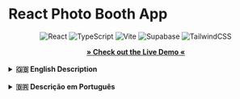 # React Photo Booth App

<p align="center">
  <img alt="React" src="https://img.shields.io/badge/React-19.1.0-blue?style=for-the-badge&logo=react">
  <img alt="TypeScript" src="https://img.shields.io/badge/TypeScript-5.8.3-blue?style=for-the-badge&logo=typescript">
  <img alt="Vite" src="https://img.shields.io/badge/Vite-6.3.5-purple?style=for-the-badge&logo=vite">
  <img alt="Supabase" src="https://img.shields.io/badge/Supabase-2.50.0-green?style=for-the-badge&logo=supabase">
  <img alt="TailwindCSS" src="https://img.shields.io/badge/Tailwind_CSS-4.1.10-cyan?style=for-the-badge&logo=tailwindcss">
</p>

<div align="center">
  <a href="https://vidigal-code.github.io/token-event-challenge/token-event-photo-git-pages-and-supabase">
    <strong>» Check out the Live Demo «</strong>
  </a>
</div>
<br>

<details>
<summary><strong>🇬🇧 English Description</strong></summary>
<br>

## 📋 About The Project

This is an interactive web-based photo booth application designed for events. Users can take a picture using their device's webcam, which is then automatically branded with a custom logo and text. After approving the photo, a unique QR code is generated, allowing users to easily download the final image to their own devices.
The project is built with a modern tech stack including React, TypeScript, and Tailwind CSS, and it uses Supabase for cloud image storage.

### ✨ Features

-   **Live Webcam Feed:** Real-time camera preview for perfect posing.
-   **Photo Capture:** Simple one-click photo-taking with a countdown.
-   **Automatic Branding:** A custom logo and text are automatically added to every photo.
-   **Review & Retry:** Users can review their photo and choose to retake it if they're not satisfied.
-   **QR Code Generation:** A unique QR code is generated for each approved photo for easy sharing.
-   **Easy Download:** Scanning the QR code leads to a dedicated page to view and download the image.
-   **Cloud Storage:** Photos are securely uploaded to Supabase Storage.
-   **Responsive Design:** Optimized for a portrait, mobile-like experience, perfect for kiosks and event stands.

### ⚙️ How It Works

The user flow is designed to be simple and intuitive:
1.  **Start:** The user begins on a welcome screen and clicks "Iniciar" (Start).
2.  **Pose:** The application switches to a live webcam view where the user can pose for their photo.
3.  **Capture:** Clicking the shutter button initiates a 3-second countdown.
4.  **Process:** The photo is captured, and the branding (logo and text) is programmatically applied to the image using an HTML Canvas.
5.  **Review:** The final, branded photo is displayed. The user can either "Aprovar" (Approve) or "Refazer" (Retry).
6.  **Upload & QR Code:** Upon approval, the image is uploaded to the cloud, and a screen appears with the photo and a unique QR code.
7.  **Download:** The user scans the QR code with their phone, which opens a new page where they can download their photo. The booth automatically resets for the next user after 30 seconds.

### 🛠️ Technology Stack

-   **Frontend:** React, Vite, TypeScript
-   **Styling:** Tailwind CSS
-   **Routing:** React Router (`HashRouter` for GitHub Pages compatibility)
-   **Camera:** `react-webcam`
-   **QR Code:** `qrcode`
-   **Backend & Storage:** Supabase Storage
-   **Unique IDs:** `uuid`

### 🚀 Setup and Local Installation

To run this project locally, follow these steps:

1.  **Prerequisites:** Make sure you have Node.js and npm (or yarn) installed.

2.  **Clone the repository:**
    ```bash
    git clone https://github.com/Vidigal-code/token-event-challenge/token-event-photo-git-pages-and-supabase.git
    cd token-event-photo-git-pages-and-supabase
    ```

3.  **Install dependencies:**
    ```bash
    npm install
    ```

4.  **Configure Supabase:**
    -   Create a free account at [supabase.com](https://supabase.com).
    -   Create a new project.
    -   In your project, go to the **Storage** section and create a new **public bucket** named `photos`.
    -   Navigate to **Project Settings > API**.
    -   Copy the **Project URL** and the **`anon` public key**.
    -   Paste these values into the `src/supabase/supabase-config.ts` file:
        ```typescript
        const supabaseUrl = 'YOUR_SUPABASE_URL';
        const supabaseKey = 'YOUR_SUPABASE_ANON_KEY';
        ```
    > **Security Note:** For a real production application, it is highly recommended to use environment variables (`.env` file) to store these keys instead of hardcoding them.

5.  **Run the development server:**
    ```bash
    npm run dev
    ```
    The application will be available at `http://localhost:5173` (or a similar address).

### 🌐 Deployment

This project is configured for easy deployment to GitHub Pages.
1.  Ensure the `homepage` property in `package.json` is set to your GitHub Pages URL.
2.  Run the deployment script:
    ```bash
    npm run deploy
    ```
    This script will first build the project and then push the contents of the `dist` folder to the `gh-pages` branch of your repository.

### ✍️ Author

Created by [Kauan Vidigal (Vidigal-code)](https://github.com/Vidigal-code).
</details>

<br>

<details>
<summary><strong>🇧🇷 Descrição em Português</strong></summary>
<br>

## 📋 Sobre o Projeto

Esta é uma aplicação web interativa de cabine fotográfica (photobooth) projetada para eventos. Os usuários podem tirar uma foto usando a webcam do dispositivo, que é automaticamente personalizada com um logo e texto. Após aprovar a foto, um QR code exclusivo é gerado, permitindo que os usuários baixem facilmente a imagem final para seus próprios dispositivos.

O projeto foi construído com uma stack de tecnologias modernas, incluindo React, TypeScript e Tailwind CSS, e utiliza o Supabase para armazenamento de imagens na nuvem.

### ✨ Funcionalidades

-   **Feed da Webcam ao Vivo:** Pré-visualização da câmera em tempo real para a pose perfeita.
-   **Captura de Foto:** Tirar fotos com um simples clique e uma contagem regressiva.
-   **Branding Automático:** Um logo e texto personalizados são adicionados automaticamente a cada foto.
-   **Revisão e Nova Tentativa:** Os usuários podem revisar sua foto e optar por tirá-la novamente se não estiverem satisfeitos.
-   **Geração de QR Code:** Um QR code exclusivo é gerado para cada foto aprovada para compartilhamento fácil.
-   **Download Fácil:** Escanear o QR code leva a uma página dedicada para visualizar e baixar a imagem.
-   **Armazenamento em Nuvem:** As fotos são enviadas de forma segura para o Supabase Storage.
-   **Design Responsivo:** Otimizado para uma experiência de tela vertical (retrato), ideal para totens e estandes de eventos.

### ⚙️ Como Funciona

O fluxo do usuário foi projetado para ser simples e intuitivo:
1.  **Iniciar:** O usuário começa em uma tela de boas-vindas e clica em "Iniciar".
2.  **Pose:** A aplicação muda para a visualização da webcam ao vivo, onde o usuário pode posar para a foto.
3.  **Captura:** Clicar no botão do obturador inicia uma contagem regressiva de 3 segundos.
4.  **Processamento:** A foto é capturada, e a personalização (logo e texto) é aplicada programaticamente à imagem usando um Canvas HTML.
5.  **Revisão:** A foto final com a marca é exibida. O usuário pode "Aprovar" ou "Refazer".
6.  **Upload e QR Code:** Após a aprovação, a imagem é enviada para a nuvem, e uma tela aparece com a foto e um QR code exclusivo.
7.  **Download:** O usuário escaneia o QR code com seu celular, o que abre uma nova página onde pode baixar sua foto. A cabine reinicia automaticamente para o próximo usuário após 30 segundos.

### 🛠️ Tecnologias Utilizadas

-   **Frontend:** React, Vite, TypeScript
-   **Estilização:** Tailwind CSS
-   **Roteamento:** React Router (`HashRouter` para compatibilidade com GitHub Pages)
-   **Câmera:** `react-webcam`
-   **QR Code:** `qrcode`
-   **Backend e Armazenamento:** Supabase Storage
-   **IDs Únicos:** `uuid`

### 🚀 Configuração e Instalação Local

Para executar este projeto localmente, siga estes passos:

1.  **Pré-requisitos:** Certifique-se de ter o Node.js e o npm (ou yarn) instalados.

2.  **Clone o repositório:**
    ```bash
    git clone https://github.com/Vidigal-code/token-event-challenge/token-event-photo-git-pages-and-supabase.git
    cd token-event-photo-git-pages-and-supabase
    ```

3.  **Instale as dependências:**
    ```bash
    npm install
    ```

4.  **Configure o Supabase:**
    -   Crie uma conta gratuita em [supabase.com](https://supabase.com).
    -   Crie um novo projeto.
    -   No seu projeto, vá para a seção **Storage** e crie um novo **bucket público** chamado `photos`.
    -   Navegue até **Project Settings > API**.
    -   Copie a **URL do Projeto** e a **chave pública `anon`**.
    -   Cole esses valores no arquivo `src/supabase/supabase-config.ts`:
        ```typescript
        const supabaseUrl = 'SUA_URL_SUPABASE';
        const supabaseKey = 'SUA_CHAVE_ANON_SUPABASE';
        ```
    > **Nota de Segurança:** Para uma aplicação de produção real, é altamente recomendável usar variáveis de ambiente (arquivo `.env`) para armazenar essas chaves em vez de codificá-las diretamente.

5.  **Execute o servidor de desenvolvimento:**
    ```bash
    npm run dev
    ```
    A aplicação estará disponível em `http://localhost:5173` (ou um endereço semelhante).

### 🌐 Publicação (Deployment)

Este projeto está configurado para publicação fácil no GitHub Pages.
1.  Garanta que a propriedade `homepage` no arquivo `package.json` esteja configurada para a URL do seu GitHub Pages.
2.  Execute o script de deploy:
    ```bash
    npm run deploy
    ```
    Este script primeiro fará o build do projeto e, em seguida, enviará o conteúdo da pasta `dist` para a branch `gh-pages` do seu repositório.

### ✍️ Autor

Criado por [Kauan Vidigal (Vidigal-code)](https://github.com/Vidigal-code).
</details>